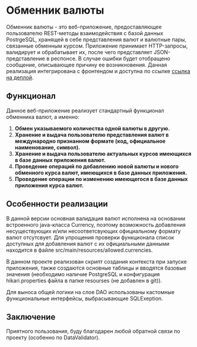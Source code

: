 # Обменник валюты

Обменник валюты - это веб-приложение, предоставляющее пользователю REST-методы взаимодействия с базой данных PostrgeSQL, хранящей в себе представления валют и валютные пары, связанные обменным курсом.
Приложение принимает HTTP-запросы, валидирует и обрабатывает их, после чего представляет JSON-представление в респонсе. В случае ошибки будет отобращено сообщение, описывающее причину ее возникновения.
Данная реализация интегрирована с фронтендом и доступна по ссылке [ссылка на деплой](http://109.120.139.74:8080/). 

## Функционал

Данное веб-приложение реализует стандартный функционал обменника валют, а именно:

1. **Обмен указываемого количества одной валюты в другую.**
2. **Хранение и выдача пользователю представления валют в международно признанном формате (код, официальное наименование, символ).**
3. **Хранение и выдача пользователю актуальных курсов имеющихся в базе данных приложения валют.**
4. **Проведение операций по добавлению новой валюты и нового обменного курса валют, имеющихся в базе данных приложения.**
5. **Проведение операции по изменению имеющегося в базе данных приложения курса валют.**

## Особенности реализации

В данной версии основная валидация валют исполнена на основании встроенного java-класса Currency, поэтому возможность добавления несуществующих и/или 
несоответсвующих официальному формату валют отсутсвует. Для упрощения проверки функционала список доступных для добавления валют с их официальными 
данными находится в файле src/main/resources/allowed.currencies.

В данном проекте реализован скрипт создания контекста при запуске приложения, также создаются основные таблицы и вводятся базовые значения (необходимо наличие PostgreSQL и конфигурация 
hikari.properties файла в папке resourses (не добавлен в git)).

Для выноса общей логики на слое DAO использованы кастомные функциональные интерфейсы, выбрасывающие SQLExeption.

## Заключение

Приятного пользования, буду благодарен любой обратной связи по проекту (особенно по DataValidator).
